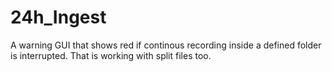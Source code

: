 # 24h_Ingest
A warning GUI that shows red if continous recording inside a defined folder is interrupted. That is working with split files too.
